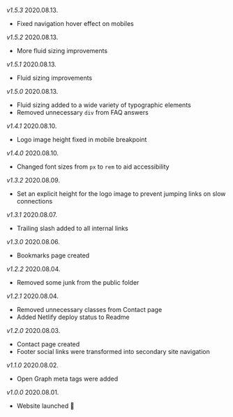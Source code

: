 *v1.5.3*
2020.08.13.
- Fixed navigation hover effect on mobiles

*v1.5.2*
2020.08.13.
- More fluid sizing improvements

*v1.5.1*
2020.08.13.
- Fluid sizing improvements

*v1.5.0*
2020.08.13.
- Fluid sizing added to a wide variety of typographic elements
- Removed unnecessary `div` from FAQ answers

*v1.4.1*
2020.08.10.
- Logo image height fixed in mobile breakpoint

*v1.4.0*
2020.08.10.
- Changed font sizes from `px` to `rem` to aid accessibility

*v1.3.2*
2020.08.09.
- Set an explicit height for the logo image to prevent jumping links on slow connections

*v1.3.1*
2020.08.07.
- Trailing slash added to all internal links

*v1.3.0*
2020.08.06.
- Bookmarks page created

*v1.2.2*
2020.08.04.
- Removed some junk from the public folder

*v1.2.1*
2020.08.04.
- Removed unnecessary classes from Contact page
- Added Netlify deploy status to Readme

*v1.2.0*
2020.08.03.
- Contact page created
- Footer social links were transformed into secondary site navigation

*v1.1.0*
2020.08.02.
- Open Graph meta tags were added

*v1.0.0*
2020.08.01.
- Website launched 🎉
